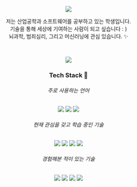 <p align="center">
<img src = "https://capsule-render.vercel.app/api?text=hyenLog();&type=wave&height=200&color=D7D6E6&fontAlignY=40">
</p>

<p align="center">
저는 산업공학과 소프트웨어를 공부하고 있는 학생입니다.
<br>
기술을 통해 세상에 기여하는 사람이 되고 싶습니다 : )
<br>
뇌과학, 범죄심리, 그리고 머신러닝에 관심 있습니다. ✨
</p>

<br>

<p align="center">
<img src ="http://mazassumnida.wtf/api/mini/generate_badge?boj=mymelody">
</p>


<h3 align="center"> Tech Stack 🚀 </h3>

<h6 align="center"> 주로 사용하는 언어 </h6>
<p align="center">
<img src="https://img.shields.io/badge/C++-00599C?style=flat-square&logo=C%2B%2B&logoColor=white"/> <img src="https://img.shields.io/badge/Python-3766AB?style=flat-square&logo=Python&logoColor=white"/> <img src="https://img.shields.io/badge/R-276DC3?style=flat-square&logo=R&logoColor=white"/>
</p>

<h6 align="center"> 현재 관심을 갖고 학습 중인 기술 </h6>
<p align="center">
<img src="https://img.shields.io/badge/AWS-232F3E?style=flat-square&logo=amazonAWS&logoColor=white"/> <img src="https://img.shields.io/badge/Kubernetes-326CE5?style=flat-square&logo=Kubernetes&logoColor=white"/> <img src="https://img.shields.io/badge/Dart-0175C2?style=flat-square&logo=Dart&logoColor=white"/> <img src="https://img.shields.io/badge/Flutter-02569B?style=flat-square&logo=Flutter&logoColor=white"/>
</p>

<h6 align="center"> 경험해본 적이 있는 기술 </h6>
<p align="center">
<img src="https://img.shields.io/badge/Java-007396?style=flat-square&logo=Java&logoColor=white"/> <img src="https://img.shields.io/badge/C-A8B9CC?style=flat-square&logo=C&logoColor=white"/> <img src="https://img.shields.io/badge/CSS3-1572B6?style=flat-square&logo=CSS3&logoColor=white"/> <img src="https://img.shields.io/badge/Docker-2496ED?style=flat-square&logo=Docker&logoColor=white"/> 
</p>


